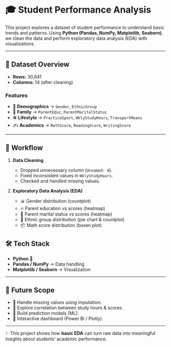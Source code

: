 # 🎓 Student Performance Analysis  

This project explores a dataset of student performance to understand basic trends and patterns. Using **Python (Pandas, NumPy, Matplotlib, Seaborn)**, we clean the data and perform exploratory data analysis (EDA) with visualizations.  

---

## 📂 Dataset Overview  

- **Rows:** 30,641  
- **Columns:** 14 (after cleaning)  

### Features  
- 👤 **Demographics** → `Gender`, `EthnicGroup`  
- 🏫 **Family** → `ParentEduc`, `ParentMaritalStatus`  
- ⚽ **Lifestyle** → `PracticeSport`, `WklyStudyHours`, `TransportMeans`  
- ✍️ **Academics** → `MathScore`, `ReadingScore`, `WritingScore`  

---

## 🔧 Workflow  

1. **Data Cleaning**  
   - Dropped unnecessary column (`Unnamed: 0`).  
   - Fixed inconsistent values in `WklyStudyHours`.  
   - Checked and handled missing values.  

2. **Exploratory Data Analysis (EDA)**  
   - 📊 Gender distribution (countplot)  
   - 🔥 Parent education vs scores (heatmap)  
   - 💍 Parent marital status vs scores (heatmap)  
   - 🥧 Ethnic group distribution (pie chart & countplot)  
   - 📦 Math score distribution (boxen plot)  


## 🛠️ Tech Stack  

- **Python** 🐍  
- **Pandas / NumPy** → Data handling  
- **Matplotlib / Seaborn** → Visualization  

---

## 🚀 Future Scope  

- 📌 Handle missing values using imputation.  
- 📌 Explore correlation between study hours & scores.  
- 📌 Build prediction models (ML).  
- 📌 Interactive dashboard (Power BI / Plotly).  

---

✨ This project shows how **basic EDA** can turn raw data into meaningful insights about students’ academic performance.  
